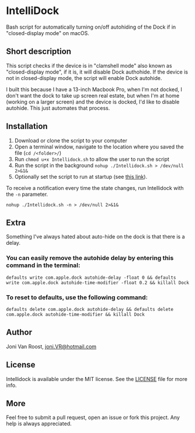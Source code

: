 # IntelliDock
Bash script for automatically turning on/off autohiding of the Dock if in "closed-display mode" on macOS.

## Short description
This script checks if the device is in "clamshell mode" also known as "closed-display mode", if it is, it will disable Dock authohide. If the device is not in closed-display mode, the script will enable Dock autohide.

I built this because I have a 13-inch Macbook Pro, when I'm not docked, I don't want the dock to take up screen real estate, but when I'm at home (working on a larger screen) and the device is docked, I'd like to disable autohide. This just automates that process.

## Installation
1. Download or clone the script to your computer
2. Open a terminal window, navigate to the location where you saved the file (`cd /<folder>/`)
3. Run `chmod u+x Intellidock.sh` to allow the user to run the script
4. Run the script in the background `nohup ./Intellidock.sh > /dev/null 2>&1&`
5. Optionally set the script to run at startup (see [this link](https://stackoverflow.com/questions/6442364/running-script-upon-login-mac)).

To receive a notification every time the state changes, run Intellidock with the `-n` parameter.
```
nohup ./Intellidock.sh -n > /dev/null 2>&1&
````

## Extra
Something I've always hated about auto-hide on the dock is that there is a delay. 

### You can easily remove the autohide delay by entering this command in the terminal:
```
defaults write com.apple.dock autohide-delay -float 0 && defaults write com.apple.dock autohide-time-modifier -float 0.2 && killall Dock
```
### To reset to defaults, use the following command:
```
defaults delete com.apple.dock autohide-delay && defaults delete com.apple.dock autohide-time-modifier && killall Dock
```

## Author
Joni Van Roost, joni.VR@hotmail.com

## License
Intellidock is available under the MIT license. See the [LICENSE](https://github.com/JoniVR/IntelliDock/blob/master/LICENSE) file for more info.

## More
Feel free to submit a pull request, open an issue or fork this project. Any help is always appreciated.
